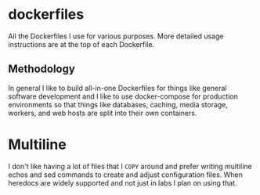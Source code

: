 # dockerfiles

All the Dockerfiles I use for various purposes. More detailed usage instructions
are at the top of each Dockerfile.


## Methodology

In general I like to build all-in-one Dockerfiles for things like general
software development and I like to use docker-compose for production
environments so that things like databases, caching, media storage, workers,
and web hosts are split into their own containers.


# Multiline

I don't like having a lot of files that I `COPY` around and prefer writing
multiline echos and sed commands to create and adjust configuration files. When
heredocs are widely supported and not just in labs I plan on using that.

